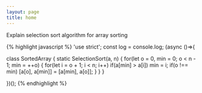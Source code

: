 ```yaml
---
layout: page
title: home
---
```


Explain selection sort algorithm for array sorting

{% highlight javascript %}
'use strict'; const log = console.log; (async ()=>{

class SortedArray {
  static SelectionSort(a, n) {
    for(let o = 0, min = 0; o < n - 1; min = ++o) {
      for(let i = o + 1; i < n; i++)
        if(a[min] > a[i])
          min = i;
      if(o !== min)
        [a[o], a[min]] = [a[min], a[o]];
    }
  }
}

})();
{% endhighlight %}
